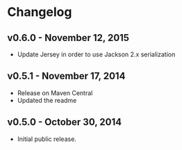 # Changelog

## v0.6.0 - November 12, 2015

* Update Jersey in order to use Jackson 2.x serialization

## v0.5.1 - November 17, 2014

* Release on Maven Central
* Updated the readme

## v0.5.0 - October 30, 2014

* Initial public release.
